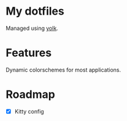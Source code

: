 # My dotfiles

Managed using [yolk](https://github.com/elkowar/yolk).

# Features

Dynamic colorschemes for most applications.

# Roadmap

- [x] Kitty config
